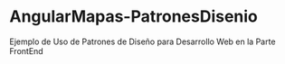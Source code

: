 # AngularMapas-PatronesDisenio
Ejemplo de Uso de Patrones de Diseño para Desarrollo Web en  la Parte FrontEnd
